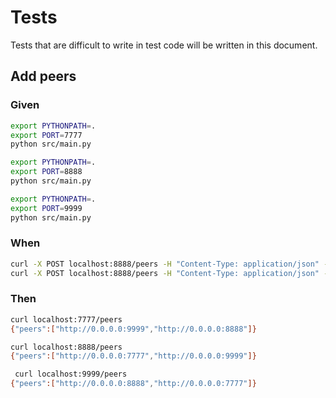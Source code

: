 # Tests

Tests that are difficult to write in test code will be written in this document.

## Add peers

### Given

```bash
export PYTHONPATH=.
export PORT=7777
python src/main.py
```

```bash
export PYTHONPATH=.
export PORT=8888
python src/main.py
```

```bash
export PYTHONPATH=.
export PORT=9999
python src/main.py
```

### When

```bash
curl -X POST localhost:8888/peers -H "Content-Type: application/json" -d '{"peer_url":"http://0.0.0.0:7777"}'
curl -X POST localhost:8888/peers -H "Content-Type: application/json" -d '{"peer_url":"http://0.0.0.0:9999"}'
```

### Then

```bash
curl localhost:7777/peers
{"peers":["http://0.0.0.0:9999","http://0.0.0.0:8888"]}

curl localhost:8888/peers
{"peers":["http://0.0.0.0:7777","http://0.0.0.0:9999"]}

 curl localhost:9999/peers
{"peers":["http://0.0.0.0:8888","http://0.0.0.0:7777"]}
```
